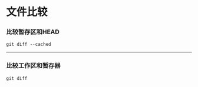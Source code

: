 # 文件比较

### 比较暂存区和HEAD

```shell
git diff --cached
```

------

### 比较工作区和暂存器

```shell
git diff
```



